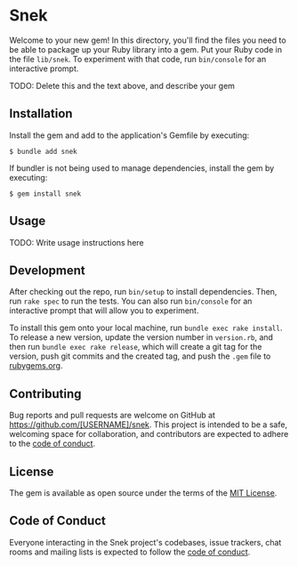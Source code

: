 # Snek

Welcome to your new gem! In this directory, you'll find the files you need to be able to package up your Ruby library into a gem. Put your Ruby code in the file `lib/snek`. To experiment with that code, run `bin/console` for an interactive prompt.

TODO: Delete this and the text above, and describe your gem

## Installation

Install the gem and add to the application's Gemfile by executing:

    $ bundle add snek

If bundler is not being used to manage dependencies, install the gem by executing:

    $ gem install snek

## Usage

TODO: Write usage instructions here

## Development

After checking out the repo, run `bin/setup` to install dependencies. Then, run `rake spec` to run the tests. You can also run `bin/console` for an interactive prompt that will allow you to experiment.

To install this gem onto your local machine, run `bundle exec rake install`. To release a new version, update the version number in `version.rb`, and then run `bundle exec rake release`, which will create a git tag for the version, push git commits and the created tag, and push the `.gem` file to [rubygems.org](https://rubygems.org).

## Contributing

Bug reports and pull requests are welcome on GitHub at https://github.com/[USERNAME]/snek. This project is intended to be a safe, welcoming space for collaboration, and contributors are expected to adhere to the [code of conduct](https://github.com/[USERNAME]/snek/blob/main/CODE_OF_CONDUCT.md).

## License

The gem is available as open source under the terms of the [MIT License](https://opensource.org/licenses/MIT).

## Code of Conduct

Everyone interacting in the Snek project's codebases, issue trackers, chat rooms and mailing lists is expected to follow the [code of conduct](https://github.com/[USERNAME]/snek/blob/main/CODE_OF_CONDUCT.md).
